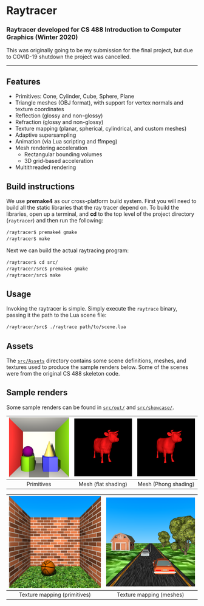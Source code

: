 # Raytracer
### Raytracer developed for CS 488 Introduction to Computer Graphics (Winter 2020)
This was originally going to be my submission for the final project, but due to COVID-19 shutdown the project was cancelled.

---

## Features
* Primitives: Cone, Cylinder, Cube, Sphere, Plane
* Triangle meshes (OBJ format), with support for vertex normals and texture coordinates
* Reflection (glossy and non-glossy)
* Refraction (glossy and non-glossy)
* Texture mapping (planar, spherical, cylindrical, and custom meshes)
* Adaptive supersampling
* Animation (via Lua scripting and ffmpeg)
* Mesh rendering acceleration
    * Rectangular bounding volumes
    * 3D grid-based acceleration
* Multithreaded rendering

## Build instructions
We use **premake4** as our cross-platform build system. First you will need to build all
the static libraries that the ray tracer depend on. To build the libraries, open up a
terminal, and **cd** to the top level of the project directory (`raytracer`) and then run the
following:
```sh
/raytracer$ premake4 gmake
/raytracer$ make
```
Next we can build the actual raytracing program:
```sh
/raytracer$ cd src/
/raytracer/src$ premake4 gmake
/raytracer/src$ make
```

## Usage
Invoking the raytracer is simple. Simply execute the `raytrace` binary, passing it the path to the Lua scene file:
```sh
/raytracer/src$ ./raytrace path/to/scene.lua
```

## Assets
The [`src/Assets`](src/Assets) directory contains some scene definitions, meshes, and textures used to produce the sample renders below. Some of the scenes were from the original CS 488 skeleton code.

## Sample renders
Some sample renders can be found in [`src/out/`](src/out/) and [`src/showcase/`](src/showcase/).

| ![Primitives](src/out/primitives.png)  | ![Mesh (flat shading)](src/out/cow-flat.png) | ![Mesh (Phong shading)](src/out/cow-phong.png) |
|:---:|:---:|:---:|
|Primitives|Mesh (flat shading)|Mesh (Phong shading)|

| ![Texture mapping (primitives)](src/out/wall-ball.png) | ![Texture mapping (meshes)](src/out/highway.png) |
|:---:|:---:|
|Texture mapping (primitives)|Texture mapping (meshes)|